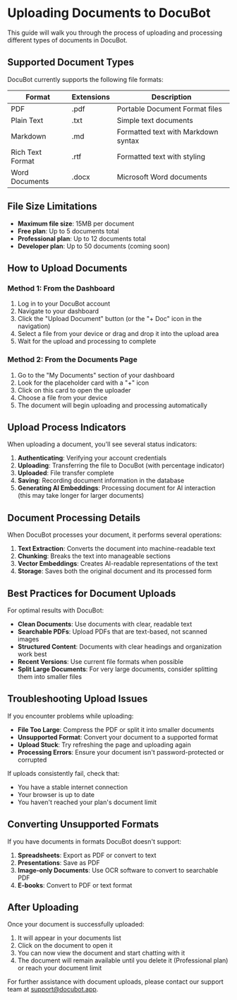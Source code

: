 # Uploading Documents to DocuBot

This guide will walk you through the process of uploading and processing different types of documents in DocuBot.

## Supported Document Types

DocuBot currently supports the following file formats:

| Format           | Extensions | Description                         |
| ---------------- | ---------- | ----------------------------------- |
| PDF              | .pdf       | Portable Document Format files      |
| Plain Text       | .txt       | Simple text documents               |
| Markdown         | .md        | Formatted text with Markdown syntax |
| Rich Text Format | .rtf       | Formatted text with styling         |
| Word Documents   | .docx      | Microsoft Word documents            |

## File Size Limitations

- **Maximum file size**: 15MB per document
- **Free plan**: Up to 5 documents total
- **Professional plan**: Up to 12 documents total
- **Developer plan**: Up to 50 documents (coming soon)

## How to Upload Documents

### Method 1: From the Dashboard

1. Log in to your DocuBot account
2. Navigate to your dashboard
3. Click the "Upload Document" button (or the "+ Doc" icon in the navigation)
4. Select a file from your device or drag and drop it into the upload area
5. Wait for the upload and processing to complete

### Method 2: From the Documents Page

1. Go to the "My Documents" section of your dashboard
2. Look for the placeholder card with a "+" icon
3. Click on this card to open the uploader
4. Choose a file from your device
5. The document will begin uploading and processing automatically

## Upload Process Indicators

When uploading a document, you'll see several status indicators:

1. **Authenticating**: Verifying your account credentials
2. **Uploading**: Transferring the file to DocuBot (with percentage indicator)
3. **Uploaded**: File transfer complete
4. **Saving**: Recording document information in the database
5. **Generating AI Embeddings**: Processing document for AI interaction (this may take longer for larger documents)

## Document Processing Details

When DocuBot processes your document, it performs several operations:

1. **Text Extraction**: Converts the document into machine-readable text
2. **Chunking**: Breaks the text into manageable sections
3. **Vector Embeddings**: Creates AI-readable representations of the text
4. **Storage**: Saves both the original document and its processed form

## Best Practices for Document Uploads

For optimal results with DocuBot:

- **Clean Documents**: Use documents with clear, readable text
- **Searchable PDFs**: Upload PDFs that are text-based, not scanned images
- **Structured Content**: Documents with clear headings and organization work best
- **Recent Versions**: Use current file formats when possible
- **Split Large Documents**: For very large documents, consider splitting them into smaller files

## Troubleshooting Upload Issues

If you encounter problems while uploading:

- **File Too Large**: Compress the PDF or split it into smaller documents
- **Unsupported Format**: Convert your document to a supported format
- **Upload Stuck**: Try refreshing the page and uploading again
- **Processing Errors**: Ensure your document isn't password-protected or corrupted

If uploads consistently fail, check that:

- You have a stable internet connection
- Your browser is up to date
- You haven't reached your plan's document limit

## Converting Unsupported Formats

If you have documents in formats DocuBot doesn't support:

1. **Spreadsheets**: Export as PDF or convert to text
2. **Presentations**: Save as PDF
3. **Image-only Documents**: Use OCR software to convert to searchable PDF
4. **E-books**: Convert to PDF or text format

## After Uploading

Once your document is successfully uploaded:

1. It will appear in your documents list
2. Click on the document to open it
3. You can now view the document and start chatting with it
4. The document will remain available until you delete it (Professional plan) or reach your document limit

For further assistance with document uploads, please contact our support team at support@docubot.app.
